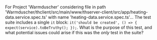 For Project 'Warmduscher' considering file in path 'Warmduscher/thclient/src/main/www/thserver-client/src/app/heating-data.service.spec.ts' with name 'heating-data.service.spec.ts'... 
The test suite includes a single `it` block: `it('should be created', () => { expect(service).toBeTruthy(); });`. What is the purpose of this test, and what potential issues could arise if this was the *only* test in the suite?